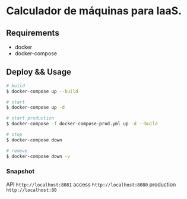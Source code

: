 # Calculador de máquinas para IaaS.

## Requirements

- docker
- docker-compose

## Deploy && Usage

```sh
# build
$ docker-compose up --build

# start
$ docker-compose up -d

# start production
$ docker-compose -f docker-compose-prod.yml up -d --build

# stop
$ docker-compose down

# remove
$ docker-compose down -v
```

### Snapshot
API `http://localhost:8081`
access `http://localhost:8080`
production `http://localhost:80`